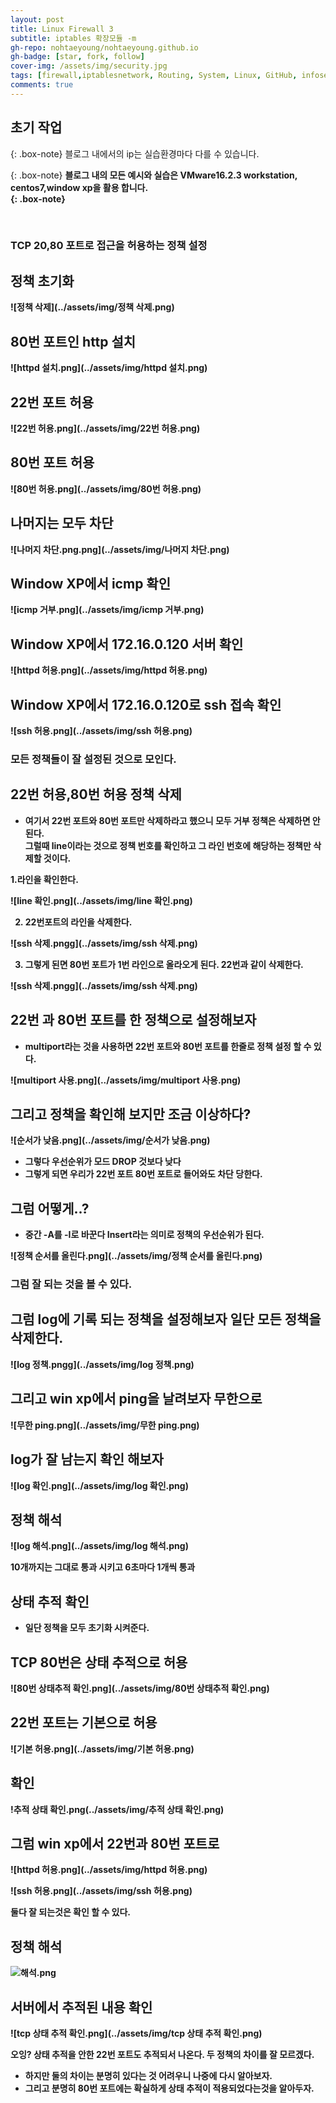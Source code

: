 ```yaml
---
layout: post
title: Linux Firewall 3
subtitle: iptables 확장모듈 -m 
gh-repo: nohtaeyoung/nohtaeyoung.github.io
gh-badge: [star, fork, follow]
cover-img: /assets/img/security.jpg
tags: [firewall,iptablesnetwork, Routing, System, Linux, GitHub, infosec_oh_nohoooooo_tae_young, taeyoung noh]
comments: true
---
```



## 초기 작업

{: .box-note}
블로그 내에서의 ip는 실습환경마다 다를 수 있습니다.

{: .box-note}
<b>블로그 내의 모든 예시와 실습은 VMware16.2.3 workstation, centos7,window xp을 활용 합니다.<br>
{: .box-note}


<br>


### TCP 20,80 포트로 접근을 허용하는 정책 설정

## 정책 초기화

![정책 삭제](../assets/img/정책 삭제.png)

## 80번 포트인 http 설치

![httpd 설치.png](../assets/img/httpd 설치.png)

## 22번 포트 허용

![22번 허용.png](../assets/img/22번 허용.png)

## 80번 포트 허용

![80번 허용.png](../assets/img/80번 허용.png)

## 나머지는 모두 차단

![나머지 차단.png.png](../assets/img/나머지 차단.png)

## Window XP에서 icmp 확인

![icmp 거부.png](../assets/img/icmp 거부.png)

## Window XP에서 172.16.0.120 서버 확인

![httpd 허용.png](../assets/img/httpd 허용.png)

## Window XP에서 172.16.0.120로 ssh 접속 확인

![ssh 허용.png](../assets/img/ssh 허용.png)

<h3>모든 정책들이 잘 설정된 것으로 모인다.</h3>

## 22번 허용,80번 허용 정책 삭제
- 여기서 22번 포트와 80번 포트만 삭제하라고 했으니 모두 거부 정책은 삭제하면 안된다.<br>
그럴때 line이라는 것으로 정책 번호를 확인하고 그 라인 번호에 해당하는 정책만 삭제할 것이다.

1.라인을 확인한다.

![line 확인.png](../assets/img/line 확인.png)

2. 22번포트의 라인을 삭제한다.

![ssh 삭제.pngg](../assets/img/ssh 삭제.png)

3. 그렇게 된면 80번 포트가 1번 라인으로 올라오게 된다. 22번과 같이 삭제한다.

![ssh 삭제.pngg](../assets/img/ssh 삭제.png)

## 22번 과 80번 포트를 한 정책으로 설정해보자
- multiport라는 것을 사용하면 22번 포트와 80번 포트를 한줄로 정책 설정 할 수 있다.

![multiport 사용.png](../assets/img/multiport 사용.png)

## 그리고 정책을 확인해 보지만 조금 이상하다?

![순서가 낮음.png](../assets/img/순서가 낮음.png)

- 그렇다 우선순위가 모드 DROP 것보다 낮다
- 그렇게 되면 우리가 22번 포트 80번 포트로 들어와도 차단 당한다.

## 그럼 어떻게..?
- 중간 -A를 -I로 바꾼다 Insert라는 의미로 정책의 우선순위가 된다.

![정책 순서를 올린다.png](../assets/img/정책 순서를 올린다.png)

<h3>그럼 잘 되는 것을 볼 수 있다.</h3>

## 그럼 log에 기록 되는 정책을 설정해보자 일단 모든 정책을 삭제한다.

![log 정책.pngg](../assets/img/log 정책.png)

## 그리고 win xp에서 ping을 날려보자 무한으로

![무한 ping.png](../assets/img/무한 ping.png)

## log가 잘 남는지 확인 해보자

![log 확인.png](../assets/img/log 확인.png)

## 정책 해석

![log 해석.png](../assets/img/log 해석.png)

10개까지는 그대로 통과 시키고 6초마다 1개씩 통과

## 상태 추적 확인
- 일단 정책을 모두 초기화 시켜준다.

## TCP 80번은 상태 추적으로 허용

![80번 상태추적 확인.png](../assets/img/80번 상태추적 확인.png)

## 22번 포트는 기본으로 허용

![기본 허용.png](../assets/img/기본 허용.png)

## 확인

!추적 상태 확인.png(../assets/img/추적 상태 확인.png)

## 그럼 win xp에서 22번과 80번 포트로 

![httpd 허용.png](../assets/img/httpd 허용.png)

![ssh 허용.png](../assets/img/ssh 허용.png)

둘다 잘 되는것은 확인 할 수 있다.

## 정책 해석

![해석.png](../assets/img/해석.png)

## 서버에서 추적된 내용 확인

![tcp 상태 추적 확인.png](../assets/img/tcp 상태 추적 확인.png)

<b>오잉? 상태 추적을 안한 22번 포트도 추적되서 나온다. 두 정책의 차이를 잘 모르겠다.</b>
- 하지만 둘의 차이는 분명히 있다는 것 어려우니 나중에 다시 알아보자.
- 그리고 분명히 80번 포트에는 확실하게 상태 추적이 적용되었다는것을 알아두자.

<script src="https://giscus.app/client.js"
        data-repo="nohtaeyoung/nohtaeyoung.github.io"
        data-repo-id="R_kgDOHixriA"
        data-category="General"
        data-category-id="DIC_kwDOHixriM4CQSxP"
        data-mapping="pathname"
        data-reactions-enabled="1"
        data-emit-metadata="0"
        data-input-position="top"
        data-theme="light"
        data-lang="ko"
        crossorigin="anonymous"
        async>
</script>
